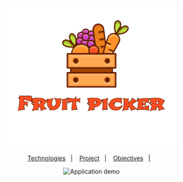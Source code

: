<h1 align="center">
  <img alt="Utility" title="Utility" src=".github/logo-fruit-picker.png" width="400px" />
</h1>

<p align="center">
  <a href="#-technologies">Technologies</a>&nbsp;&nbsp;&nbsp;|&nbsp;&nbsp;&nbsp;
  <a href="#-project">Project</a>&nbsp;&nbsp;&nbsp;|&nbsp;&nbsp;&nbsp;
  <a href="#-objectives">Objectives</a>&nbsp;&nbsp;&nbsp;|&nbsp;&nbsp;&nbsp;

</p>

<p align="center">
 <img src=".github/gameplay.gif" alt="Application demo" width="700px" height="550px"/>
</p>
